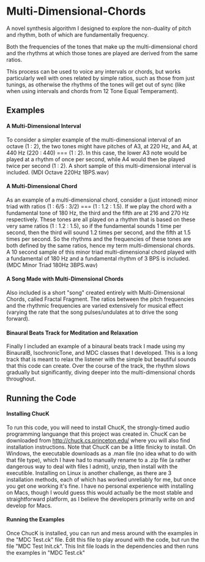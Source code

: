 # Multi-Dimensional-Chords

A novel synthesis algorithm I designed to explore the non-duality of pitch and rhythm, both of which are fundamentally frequency.

Both the frequencies of the tones that make up the multi-dimensional chord and the rhythms at which those tones are played are derived from the same ratios.

This process can be used to voice any intervals or chords, but works particularly well with ones related by simple ratios, such as those from just tunings, as otherwise the rhythms of the tones will get out of sync (like when using intervals and chords from 12 Tone Equal Temperament).


## Examples
#### A Multi-Dimensional Interval
To consider a simpler example of the multi-dimensional interval of an octave (1 : 2), the two tones might have pitches of A3, at 220 Hz, and A4, at 440 Hz (220 : 440) === (1 : 2). In this case, the lower A3 note would be played at a rhythm of once per second, while A4 would then be played twice per second (1 : 2).
A short sample of this multi-dimensional interval is included. (MDI Octave 220Hz 1BPS.wav)

#### A Multi-Dimensional Chord
As an example of a multi-dimensional chord, consider a (just intoned) minor triad with ratios (1 : 6/5 : 3/2) === (1 : 1.2 : 1.5). If we play the chord with a fundamental tone of 180 Hz, the third and the fifth are at 216 and 270 Hz respectively. These tones are all played on a rhythm that is based on these very same ratios (1 : 1.2 : 1.5), so if the fundamental sounds 1 time per second, then the third will sound 1.2 times per second, and the fifth at 1.5 times per second. So the rhythms and the frequencies of these tones are both defined by the same ratios, hence my term multi-dimensional chords.
A 10 second sample of this minor triad multi-dimensional chord played with a fundamental of 180 Hz and a fundamental rhythm of 3 BPS is included. (MDC Minor Triad 180Hz 3BPS.wav)

#### A Song Made with Multi-Dimensional Chords
Also included is a short "song" created entirely with Multi-Dimensional Chords, called Fractal Fragment. The ratios between the pitch frequencies and the rhythmic frequencies are varied extensively for musical effect (varying the rate that the song pulses/undulates at to drive the song forward).

#### Binaural Beats Track for Meditation and Relaxation
Finally I included an example of a binaural beats track I made using my BinauralB, IsochronicTone, and MDC classes that I developed. This is a long track that is meant to relax the listener with the simple but beautiful sounds that this code can create. Over the course of the track, the rhythm slows gradually but significantly, diving deeper into the multi-dimensional chords throughout.


## Running the Code
#### Installing ChucK
To run this code, you will need to install ChucK, the strongly-timed audio programming languange that this project was created in. ChucK can be downloaded from http://chuck.cs.princeton.edu/ where you will also find installation instructions. Note that ChucK can be a little finicky to install.
On Windows, the executable downloads as a .man file (no idea what to do with that file type), which I have had to manually rename to a .zip file (a rather dangerous way to deal with files I admit), unzip, then install with the executible.
Installing on Linux is another challenge, as there are 3 installation methods, each of which has worked unreliably for me, but once you get one working it's fine.
I have no personal experience with installing on Macs, though I would guess this would actually be the most stable and straightforward platform, as I believe the developers primarily write on and develop for Macs.
#### Running the Examples
Once ChucK is installed, you can run and mess around with the examples in the "MDC Test.ck" file. Edit this file to play around with the code, but run the file "MDC Test Init.ck". This Init file loads in the dependencies and then runs the examples in "MDC Test.ck"
